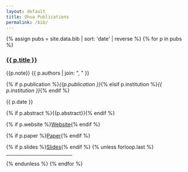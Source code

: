 ```yaml
---
layout: default
title: Ohua Publications
permalink: /bib/
---
```


{% assign pubs = site.data.bib | sort: 'date' | reverse %}
{% for p in pubs %}

### [{{ p.title }}]({{p.link}})

{{p.note}} {{ p.authors | join: ", " }}

{% if p.publication %}_{{p.publication }}_{% elsif p.institution %}_{{
p.institution }}_{% endif %}

{{ p.date }}

{% if p.abstract %}{{p.abstract}}{% endif %}

{% if p.website %}[Website]({{p.website}}){% endif %}

{% if p.paper %}[Paper]({{p.paper}}){% endif %}

{% if p.slides %}[Slides]({{p.slides}}){% endif %}
{% unless forloop.last %}
<hr width="36%">
{% endunless %}
{% endfor %}
